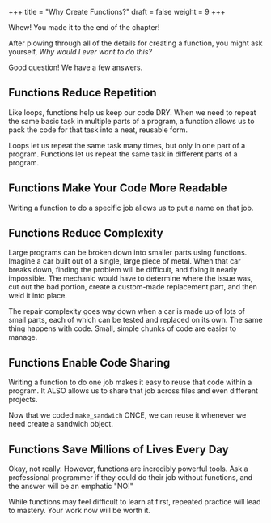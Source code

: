 +++
title = "Why Create Functions?"
draft = false
weight = 9
+++

Whew! You made it to the end of the chapter!

After plowing through all of the details for creating a function, you might ask
yourself, *Why would I ever want to do this?*

Good question! We have a few answers.

## Functions Reduce Repetition

Like loops, functions help us keep our code DRY. When we need to repeat the
same basic task in multiple parts of a program, a function allows us to pack
the code for that task into a neat, reusable form.

Loops let us repeat the same task many times, but only in one part of a
program. Functions let us repeat the same task in different parts of a
program.

## Functions Make Your Code More Readable

Writing a function to do a specific job allows us to put a name on that job.

## Functions Reduce Complexity

Large programs can be broken down into smaller parts using functions. Imagine a
car built out of a single, large piece of metal. When that car breaks down,
finding the problem will be difficult, and fixing it nearly impossible. The
mechanic would have to determine where the issue was, cut out the bad portion,
create a custom-made replacement part, and then weld it into place.

The repair complexity goes way down when a car is made up of lots of small
parts, each of which can be tested and replaced on its own. The same thing
happens with code. Small, simple chunks of code are easier to manage.

## Functions Enable Code Sharing

Writing a function to do one job makes it easy to reuse that code within a
program. It ALSO allows us to share that job across files and even different
projects.

Now that we coded `make_sandwich` ONCE, we can reuse it whenever we need create a sandwich object.

## Functions Save Millions of Lives Every Day

Okay, not really. However, functions are incredibly powerful tools. Ask a professional 
programmer if they could do their job without functions, and the answer will be an emphatic "NO!"

While functions may feel difficult to learn at first, repeated practice will
lead to mastery. Your work now will be worth it.